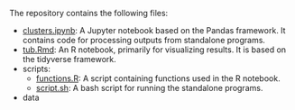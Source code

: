 The repository contains the following files:
- [clusters.ipynb](clusters.ipynb): A Jupyter notebook based on the Pandas framework. It contains code for processing outputs from standalone programs.
- [tub.Rmd](tub.Rmd): An R notebook, primarily for visualizing results. It is based on the tidyverse framework.
- scripts:
  - [functions.R](scripts/functions.R): A script containing functions used in the R notebook.
  - [script.sh](scripts/script.sh): A bash script for running the standalone programs.
- data

